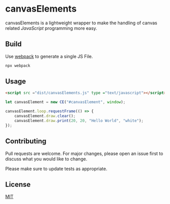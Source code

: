 # canvasElements

canvasElements is a lightweight wrapper to make the handling of canvas related *JavaScript* programming more easy.

## Build

Use [webpack](https://webpack.js.org/) to generate a single JS File.
```bash
npx webpack
```


## Usage

```html
<script src ="dist/canvasElements.js" type ="text/javascript"></script>
```

```js
let canvasElement = new CE("#canvasElement", window);

canvasElement.loop.requestFrame(() => {
    canvasElement.draw.clear();
    canvasElement.draw.print(20, 20, "Hello World", "white");
});
```

## Contributing
Pull requests are welcome. For major changes, please open an issue first to discuss what you would like to change.

Please make sure to update tests as appropriate.

## License
[MIT](https://choosealicense.com/licenses/mit/)
